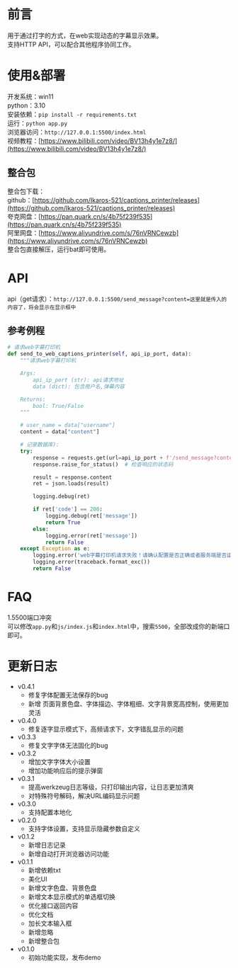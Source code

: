 # 前言
用于通过打字的方式，在web实现动态的字幕显示效果。  
支持HTTP API，可以配合其他程序协同工作。  

# 使用&部署
开发系统：win11  
python：3.10  
安装依赖：`pip install -r requirements.txt`  
运行：`python app.py`  
浏览器访问：`http://127.0.0.1:5500/index.html`  
视频教程：[https://www.bilibili.com/video/BV13h4y1e7z8/](https://www.bilibili.com/video/BV13h4y1e7z8/)  

## 整合包
整合包下载：  
github：[https://github.com/Ikaros-521/captions_printer/releases](https://github.com/Ikaros-521/captions_printer/releases)  
夸克网盘：[https://pan.quark.cn/s/4b75f239f535](https://pan.quark.cn/s/4b75f239f535)  
阿里网盘：[https://www.aliyundrive.com/s/76nVRNCewzb](https://www.aliyundrive.com/s/76nVRNCewzb)  
整合包直接解压，运行bat即可使用。  

# API

api（get请求）：`http://127.0.0.1:5500/send_message?content=这里就是传入的内容了，将会显示在显示框中`  

## 参考例程
```python
# 请求web字幕打印机
def send_to_web_captions_printer(self, api_ip_port, data):
    """请求web字幕打印机

    Args:
        api_ip_port (str): api请求地址
        data (dict): 包含用户名,弹幕内容

    Returns:
        bool: True/False
    """

    # user_name = data["username"]
    content = data["content"]

    # 记录数据库):
    try:
        response = requests.get(url=api_ip_port + f'/send_message?content={content}')
        response.raise_for_status()  # 检查响应的状态码

        result = response.content
        ret = json.loads(result)

        logging.debug(ret)

        if ret['code'] == 200:
            logging.debug(ret['message'])
            return True
        else:
            logging.error(ret['message'])
            return False
    except Exception as e:
        logging.error('web字幕打印机请求失败！请确认配置是否正确或者服务端是否运行！')
        logging.error(traceback.format_exc())
        return False
```

# FAQ
1.5500端口冲突  
可以修改`app.py`和`js/index.js`和`index.html`中，搜索`5500`，全部改成你的新端口即可。  

# 更新日志
- v0.4.1
  - 修复字体配置无法保存的bug
  - 新增 页面背景色盘、字体描边、字体粗细、文字背景宽高控制，使用更加灵活
- v0.4.0
  - 修复逐字显示模式下，高频请求下，文字错乱显示的问题
- v0.3.3
  - 修复文字字体无法固化的bug
- v0.3.2
  - 增加文字字体大小设置
  - 增加功能响应后的提示弹窗
- v0.3.1
  - 提高werkzeug日志等级，只打印输出内容，让日志更加清爽
  - 对特殊符号解码，解决URL编码显示问题
- v0.3.0
  - 支持配置本地化
- v0.2.0
  - 支持字体设置，支持显示隐藏参数自定义
- v0.1.2
  - 新增日志记录
  - 新增自动打开浏览器访问功能
- v0.1.1
  - 新增依赖txt
  - 美化UI
  - 新增文字色盘、背景色盘
  - 新增文本显示模式的单选框切换
  - 优化接口返回内容
  - 优化文档
  - 加长文本输入框
  - 新增忽略
  - 新增整合包
- v0.1.0
  - 初始功能实现，发布demo
